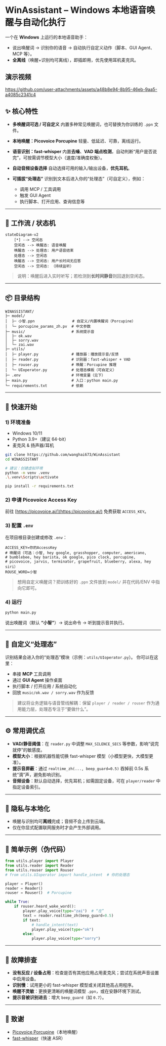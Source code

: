 # WinAssistant – Windows 本地语音唤醒与自动化执行

一个在 **Windows** 上运行的本地语音助手：

- 说出唤醒词 → 识别你的语音 → 自动执行自定义动作（脚本、GUI Agent、MCP 等）。
- **全离线**（唤醒+识别均可离线），即插即用，优先使用耳机麦克风。

## 演示视频


https://github.com/user-attachments/assets/a48b8e94-8b95-46eb-9aa5-a4085c2341c4

## ✨ 核心特性

- **多唤醒词可选 / 可自定义**
  内置多种常见唤醒词，也可替换为你训练的 `.ppn` 文件。
- **本地唤醒：Picovoice Porcupine**
  轻量、低延迟、可靠，离线运行。
- **语音识别：fast-whisper**
  内置**去噪**、**VAD 端点检测**，自动判断“用户是否说完”，可按需调节模型大小（速度/准确度权衡）。
- **自动音频设备选择**
  自动选择可用的输入/输出设备，**优先耳机**。
- **可插拔“处理态”**
  识别到文本后进入你的“处理态”（可自定义），例如：

  - 调用 MCP / 工具调用
  - 触发 GUI Agent
  - 执行脚本、打开应用、查询信息等

---

## 🧠 工作流 / 状态机

```mermaid
stateDiagram-v2
    [*] --> 空闲态
    空闲态 --> 唤醒态: 语音唤醒
    唤醒态 --> 处理态: 用户语音结束
    处理态 --> 空闲态
    唤醒态 --> 空闲态: 用户长时间无应答
    空闲态 --> 空闲态: （持续监听）
```

> 说明：唤醒后进入实时听写；若检测到**长时间静音**则回退到空闲态。

---

## 📦 目录结构

```text
WINASSISTANT/
├─ model/
│  ├─ 小智.ppn                 # 自定义/内置唤醒词（Porcupine）
│  └─ porcupine_params_zh.pv  # 中文参数
├─ music/                     # 系统提示音
│  ├─ ok.wav
│  ├─ sorry.wav
│  └─ zai.wav
├─ utils/
│  ├─ player.py               # 播放器：播放提示音/反馈
│  ├─ reader.py               # 识别器：fast-whisper + VAD
│  ├─ rouser.py               # 唤醒：Porcupine 推理
│  └─ UIoperator.py           # 处理态模板（可自定义）
├─ .env                       # 环境变量（见下）
├─ main.py                    # 入口：python main.py
└─ requirements.txt           # 依赖
```

---

## 🚀 快速开始

### 1) 环境准备

- Windows 10/11
- Python 3.9+（建议 64-bit）
- 麦克风 & 扬声器/耳机

```bash
git clone https://github.com/wanghai673/WinAssistant
cd WINASSISTANT

# 建议：创建虚拟环境
python -m venv .venv
.\.venv\Scripts\activate

pip install -r requirements.txt
```

### 2) 申请 Picovoice Access Key

前往 [https://picovoice.ai/](https://picovoice.ai/) 免费获取 `ACCESS_KEY`。

### 3) 配置 `.env`

在项目根目录创建或修改 `.env`：

```env
ACCESS_KEY=你的AccessKey
# 唤醒词（可选：小智, hey google, grasshopper, computer, americano,
# bumblebee, hey barista, ok google, pico clock, porcupine,
# picovoice, jarvis, terminator, grapefruit, blueberry, alexa, hey siri）
ROUSE_WORD=小智
```

> 想用自定义唤醒词？把训练好的 `.ppn` 文件放到 `model/` 并在代码/ENV 中指向它即可。

### 4) 运行

```bash
python main.py
```

说出唤醒词（默认 **“小智”**）→ 说出命令 → 听到提示音并执行。

---

## 🧩 自定义“处理态”

识别结果会进入你的“处理态”模块（示例：`utils/UIoperator.py`）。
你可以在这里：

- 串接 **MCP** 工具调用
- 通过 **GUI Agent** 操作桌面
- 执行脚本 / 打开应用 / 系统自动化
- 回放 `music/ok.wav / sorry.wav` 作为反馈

> 建议将业务逻辑与语音管线解耦：保留 `player / reader / rouser` 作为通用能力层，处理态专注于“要做什么”。

---

## ⚙️ 常用调优点

- **VAD/静音阈值**：在 `reader.py` 中调整 `MAX_SILENCE_SECS` 等参数，影响“说完就停”的敏感度。
- **模型大小**：根据机器性能切换 fast-whisper 模型（小模型更快，大模型更准）。
- **提示音屏蔽**：通过 `realtime_zh(..., beep_guard=0.5)` 吞掉前 0.5s 系统“滴”声，避免影响识别。
- **音频设备**：默认自动选择，优先耳机；如需固定设备，可在 `player/reader` 中指定设备索引。

---

## 🔐 隐私与本地化

- 唤醒与识别均可**离线**完成；音频不会上传到云端。
- 仅在你显式配置联网服务时才会产生外部调用。

---

## 🧪 简单示例（伪代码）

```python
from utils.player import Player
from utils.reader import Reader
from utils.rouser import Rouser
# from utils.UIoperator import handle_intent  # 你的处理态

player = Player()
reader = Reader()
rouser = Rouser()  # Porcupine

while True:
    if rouser.heard_wake_word():
        player.play_voice(type="zai")  # “在”
        text = reader.realtime_zh(beep_guard=0.5)
        if text:
            # handle_intent(text)
            player.play_voice(type="ok")
        else:
            player.play_voice(type="sorry")
```

---

## 🧯 故障排查

- **没有反应 / 设备占用**：检查是否有其他应用占用麦克风；尝试在系统声音设置中启用设备。
- **识别慢**：试用更小的 fast-whisper 模型或关闭其他高占用程序。
- **唤醒不灵敏**：更换更清晰的唤醒词模型 `.ppn`，或在安静环境下测试。
- **提示音被识别进去**：增大 `beep_guard`（如 `0.7`）。

---

## 🙌 致谢

- [Picovoice Porcupine](https://picovoice.ai/)（本地唤醒）
- [fast-whisper](https://github.com/guillaumekln/faster-whisper)（快速 ASR）
